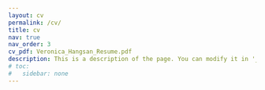 ```yaml
---
layout: cv
permalink: /cv/
title: cv
nav: true
nav_order: 3
cv_pdf: Veronica_Hangsan_Resume.pdf
description: This is a description of the page. You can modify it in '_pages/cv.md'. You can also change or remove the top pdf download button.
# toc:
#   sidebar: none
---
```

